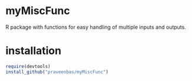 # myMiscFunc
R package with functions for easy handling of multiple inputs and outputs.
# installation
```R
require(devtools)
install_github("praveenbas/myMiscFunc")
```
